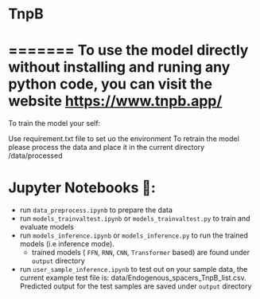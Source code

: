 # TnpB
=======
  To use the model directly without installing and runing any python code,  you can visit the website https://www.tnpb.app/
=======
To train the model your self:

  Use requirement.txt file to set uo the environment
  To retrain the model please process the data  and place it in the current directory /data/processed

# Jupyter Notebooks 📔:
- run `data_preprocess.ipynb` to prepare the data
- run `models_trainvaltest.ipynb` or `models_trainvaltest.py`   to train and evaluate models
- run `models_inference.ipynb` or `models_inference.py` to run the trained models (i.e inference mode).
  - trained models ( `FFN`, `RNN`, `CNN`, `Transformer` based) are found under `output` directory 
- run `user_sample_inference.ipynb`  to test out on your sample data, the current example test file is: data/Endogenous_spacers_TnpB_list.csv.  Predicted output for the test samples are saved under `output` directory 
